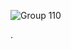 ![Group 110](https://github.com/depromeet/layer/assets/19422885/b85ee18d-ca94-4f20-9058-c03e41188291)

.
